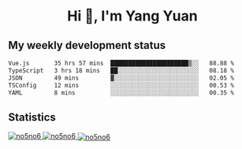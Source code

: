 <h1 align="center">Hi 👋, I'm Yang Yuan</h1>


## My weekly development status
<!--START_SECTION:waka-->

```txt
Vue.js       35 hrs 57 mins  ██████████████████████▒░░   88.88 %
TypeScript   3 hrs 18 mins   ██░░░░░░░░░░░░░░░░░░░░░░░   08.18 %
JSON         49 mins         ▓░░░░░░░░░░░░░░░░░░░░░░░░   02.05 %
TSConfig     12 mins         ░░░░░░░░░░░░░░░░░░░░░░░░░   00.53 %
YAML         8 mins          ░░░░░░░░░░░░░░░░░░░░░░░░░   00.35 %
```

<!--END_SECTION:waka-->

## Statistics
<a href="https://github.com/anuraghazra/github-readme-stats">
  <img src="https://github-readme-stats.vercel.app/api/top-langs/?username=no5no6&theme=dracula" alt="no5no6">
</a>
<a href="https://github.com/anuraghazra/github-readme-stats">
  <img src="https://github-readme-stats.vercel.app/api?username=no5no6&show_icons=true&theme=dracula&line_height=40" alt="no5no6">
</a>
<a href="https://github.com/anuraghazra/github-readme-stats">
  <img align="center" src="https://github-readme-streak-stats.herokuapp.com/?user=no5no6&theme=dracula" alt="no5no6" />
</a>